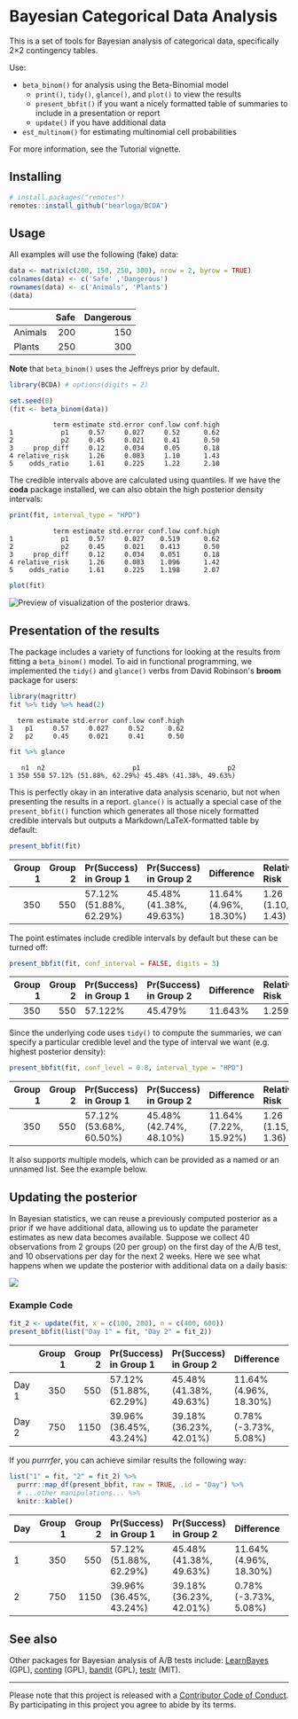 # Bayesian Categorical Data Analysis

This is a set of tools for Bayesian analysis of categorical data, specifically 2×2 contingency tables.

Use:

- `beta_binom()` for analysis using the Beta-Binomial model
  - `print()`, `tidy()`, `glance()`, and `plot()` to view the results
  - `present_bbfit()` if you want a nicely formatted table of summaries to include in a presentation or report
  - `update()` if you have additional data
- `est_multinom()` for estimating multinomial cell probabilities

For more information, see the Tutorial vignette.

## Installing

```R
# install.packages("remotes")
remotes::install_github("bearloga/BCDA")
```

## Usage

All examples will use the following (fake) data:

```R
data <- matrix(c(200, 150, 250, 300), nrow = 2, byrow = TRUE)
colnames(data) <- c('Safe' ,'Dangerous')
rownames(data) <- c('Animals', 'Plants')
(data)
```

|        | Safe| Dangerous|
|:-------|----:|---------:|
|Animals |  200|       150|
|Plants  |  250|       300|

**Note** that `beta_binom()` uses the Jeffreys prior by default.

```R
library(BCDA) # options(digits = 2)

set.seed(0)
(fit <- beta_binom(data))
```

```
           term estimate std.error conf.low conf.high
1            p1     0.57     0.027     0.52      0.62
2            p2     0.45     0.021     0.41      0.50
3     prop_diff     0.12     0.034     0.05      0.18
4 relative_risk     1.26     0.083     1.10      1.43
5    odds_ratio     1.61     0.225     1.22      2.10
```

The credible intervals above are calculated using quantiles. If we have the **coda** package installed, we can also obtain the high posterior density intervals:

```R
print(fit, interval_type = "HPD")
```

```
           term estimate std.error conf.low conf.high
1            p1     0.57     0.027    0.519      0.62
2            p2     0.45     0.021    0.413      0.50
3     prop_diff     0.12     0.034    0.051      0.18
4 relative_risk     1.26     0.083    1.096      1.42
5    odds_ratio     1.61     0.225    1.198      2.07
```

```R
plot(fit)
```

![Preview of visualization of the posterior draws.](plot.png)

## Presentation of the results

The package includes a variety of functions for looking at the results from fitting a `beta_binom()` model. To aid in functional programming, we implemented the `tidy()` and `glance()` verbs from David Robinson's **broom** package for users:

```R
library(magrittr)
fit %>% tidy %>% head(2)
```

```
  term estimate std.error conf.low conf.high
1   p1     0.57     0.027     0.52      0.62
2   p2     0.45     0.021     0.41      0.50
```

```R
fit %>% glance
```

```
   n1  n2                      p1                      p2
1 350 550 57.12% (51.88%, 62.29%) 45.48% (41.38%, 49.63%)
```

This is perfectly okay in an interative data analysis scenario, but not when presenting the results in a report. `glance()` is actually a special case of the `present_bbfit()` function which generates all those nicely formatted credible intervals but outputs a Markdown/LaTeX-formatted table by default:

```R
present_bbfit(fit)
```

| Group 1| Group 2|Pr(Success) in Group 1  |Pr(Success) in Group 2  |Difference             |Relative Risk     |Odds Ratio        |
|-------:|-------:|:-----------------------|:-----------------------|:----------------------|:-----------------|:-----------------|
|     350|     550|57.12% (51.88%, 62.29%) |45.48% (41.38%, 49.63%) |11.64% (4.96%, 18.30%) |1.26 (1.10, 1.43) |1.61 (1.22, 2.10) |

The point estimates include credible intervals by default but these can be turned off:

```R
present_bbfit(fit, conf_interval = FALSE, digits = 3)
```

| Group 1| Group 2|Pr(Success) in Group 1 |Pr(Success) in Group 2 |Difference |Relative Risk |Odds Ratio |
|-------:|-------:|:----------------------|:----------------------|:----------|:-------------|:----------|
|     350|     550|57.122%                |45.479%                |11.643%    |1.259         |1.614      |

Since the underlying code uses `tidy()` to compute the summaries, we can specify a particular credible level and the type of interval we want (e.g. highest posterior density):

```R
present_bbfit(fit, conf_level = 0.8, interval_type = "HPD")
```

| Group 1| Group 2|Pr(Success) in Group 1  |Pr(Success) in Group 2  |Difference             |Relative Risk     |Odds Ratio        |
|-------:|-------:|:-----------------------|:-----------------------|:----------------------|:-----------------|:-----------------|
|     350|     550|57.12% (53.68%, 60.50%) |45.48% (42.74%, 48.10%) |11.64% (7.22%, 15.92%) |1.26 (1.15, 1.36) |1.61 (1.30, 1.87) |

It also supports multiple models, which can be provided as a named or an unnamed list. See the example below.

## Updating the posterior

In Bayesian statistics, we can reuse a previously computed posterior as a prior if we have additional data, allowing us to update the parameter estimates as new data becomes available. Suppose we collect 40 observations from 2 groups (20 per group) on the first day of the A/B test, and 10 observations per day for the next 2 weeks. Here we see what happens when we update the posterior with additional data on a daily basis:

![](updating.gif)

### Example Code

```R
fit_2 <- update(fit, x = c(100, 200), n = c(400, 600))
present_bbfit(list("Day 1" = fit, "Day 2" = fit_2))
```

|      | Group 1| Group 2|Pr(Success) in Group 1  |Pr(Success) in Group 2  |Difference             |Relative Risk     |Odds Ratio        |
|:-----|-------:|-------:|:-----------------------|:-----------------------|:----------------------|:-----------------|:-----------------|
|Day 1 |     350|     550|57.12% (51.88%, 62.29%) |45.48% (41.38%, 49.63%) |11.64% (4.96%, 18.30%) |1.26 (1.10, 1.43) |1.61 (1.22, 2.10) |
|Day 2 |     750|    1150|39.96% (36.45%, 43.24%) |39.18% (36.23%, 42.01%) |0.78% (-3.73%, 5.08%)  |1.02 (0.91, 1.13) |1.04 (0.85, 1.24) |

If you *purrrfer*, you can achieve similar results the following way:

```R
list("1" = fit, "2" = fit_2) %>%
  purrr::map_df(present_bbfit, raw = TRUE, .id = "Day") %>%
  # ...other manipulations... %>%
  knitr::kable()
```

|Day | Group 1| Group 2|Pr(Success) in Group 1  |Pr(Success) in Group 2  |Difference             |Relative Risk     |Odds Ratio        |
|:---|-------:|-------:|:-----------------------|:-----------------------|:----------------------|:-----------------|:-----------------|
|1   |     350|     550|57.12% (51.88%, 62.29%) |45.48% (41.38%, 49.63%) |11.64% (4.96%, 18.30%) |1.26 (1.10, 1.43) |1.61 (1.22, 2.10) |
|2   |     750|    1150|39.96% (36.45%, 43.24%) |39.18% (36.23%, 42.01%) |0.78% (-3.73%, 5.08%)  |1.02 (0.91, 1.13) |1.04 (0.85, 1.24) |

## See also

Other packages for Bayesian analysis of A/B tests include: [LearnBayes](https://cran.r-project.org/web/packages/LearnBayes/index.html) (GPL), [conting](https://cran.r-project.org/web/packages/conting/index.html) (GPL), [bandit](https://cran.r-project.org/web/packages/bandit/index.html) (GPL), [testr](https://github.com/ayakubovich/testr) (MIT).

---------

Please note that this project is released with a [Contributor Code of Conduct](CONDUCT.md). By participating in this project you agree to abide by its terms.
